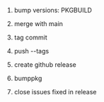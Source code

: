 1. bump versions: PKGBUILD
4. merge with main
5. tag commit
6. push --tags
7. create github release

8. bumppkg
9. close issues fixed in release
